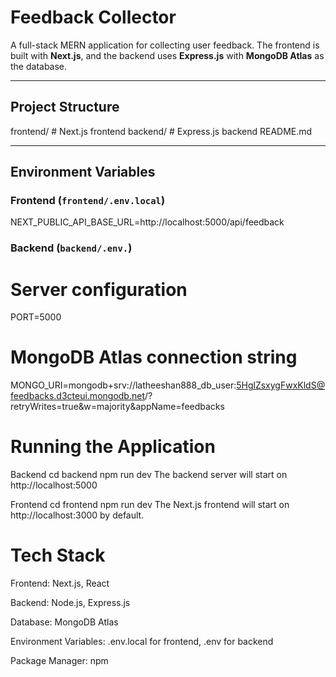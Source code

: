 # Feedback Collector

A full-stack MERN application for collecting user feedback. The frontend is built with **Next.js**, and the backend uses **Express.js** with **MongoDB Atlas** as the database.

---

## Project Structure


frontend/ # Next.js frontend
backend/ # Express.js backend
README.md


---

## Environment Variables

### Frontend (`frontend/.env.local`)


NEXT_PUBLIC_API_BASE_URL=http://localhost:5000/api/feedback



### Backend (`backend/.env.`)

# Server configuration
PORT=5000

# MongoDB Atlas connection string
MONGO_URI=mongodb+srv://latheeshan888_db_user:5HglZsxygFwxKldS@feedbacks.d3cteui.mongodb.net/?retryWrites=true&w=majority&appName=feedbacks


# Running the Application


Backend
cd backend
npm run dev
The backend server will start on http://localhost:5000


Frontend
cd frontend
npm run dev
The Next.js frontend will start on http://localhost:3000 by default.



# Tech Stack

Frontend: Next.js, React

Backend: Node.js, Express.js

Database: MongoDB Atlas

Environment Variables: .env.local for frontend, .env for backend

Package Manager: npm

